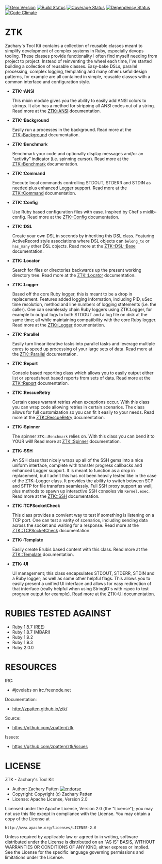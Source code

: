 [![Gem Version](https://badge.fury.io/rb/ztk.png)](http://badge.fury.io/rb/ztk)
[![Build Status](https://secure.travis-ci.org/zpatten/ztk.png)](http://travis-ci.org/zpatten/ztk)
[![Coverage Status](https://coveralls.io/repos/zpatten/ztk/badge.png?branch=master)](https://coveralls.io/r/zpatten/ztk)
[![Dependency Status](https://gemnasium.com/zpatten/ztk.png)](https://gemnasium.com/zpatten/ztk)
[![Code Climate](https://codeclimate.com/github/zpatten/ztk.png)](https://codeclimate.com/github/zpatten/ztk)

# ZTK

Zachary's Tool Kit contains a collection of reusable classes meant to simplify development of complex systems in Ruby, especially devops tooling.  These classes provide functionality I often find myself needing from project to project.  Instead of reinventing the wheel each time, I've started building a collection of reusable classes.  Easy-bake DSLs, parallel processing, complex logging, templating and many other useful design patterns, for example are all contained in simple, reusable classes with a common interface and configuration style.

- **ZTK::ANSI**

  This mixin module gives you the ability to easily add ANSI colors to strings.  It also has a method for stripping all ANSI codes out of a string.  Read more at the [ZTK::ANSI](http://zpatten.github.io/ztk/ZTK/ANSI.html) documentation.

- **ZTK::Background**

  Easily run a processes in the background.  Read more at the [ZTK::Background](http://zpatten.github.io/ztk/ZTK/Background.html) documentation.

- **ZTK::Benchmark**

  Benchmark your code and optionally display messages and/or an "activity" indicator (i.e. spinning cursor).  Read more at the [ZTK::Benchmark](http://zpatten.github.io/ztk/ZTK/Benchmark.html) documentation.

- **ZTK::Command**

  Execute local commands controlling STDOUT, STDERR and STDIN as needed plus enhanced Logger support.  Read more at the [ZTK::Command](http://zpatten.github.io/ztk/ZTK/Command.html) documentation.

- **ZTK::Config**

  Use Ruby based configuration files with ease.  Inspired by Chef's mixlib-config.  Read more at the [ZTK::Config](http://zpatten.github.io/ztk/ZTK/Config.html) documentation.

- **ZTK::DSL**

  Create your own DSL in seconds by inheriting this DSL class.  Featuring ActiveRecord style associations where DSL objects can `belong_to` or `has_many` other DSL objects.  Read more at the [ZTK::DSL::Base](http://zpatten.github.io/ztk/ZTK/DSL/Base.html) documentation.

- **ZTK::Locator**

  Search for files or directories backwards up the present working directory tree.  Read more at the [ZTK::Locator](http://zpatten.github.io/ztk/ZTK/Locator.html) documentation.

- **ZTK::Logger**

  Based off the core Ruby logger, this is meant to be a drop in replacement.  Features added logging information, including PID, uSec time resolution, method and line numbers of logging statements (i.e. the caller).  One can seamlessly chain Ruby loggers using ZTK:Logger, for example to output logs to both STDOUT and a log file on disk at the same time; all while maintaining compatibility with the core Ruby logger.  Read more at the [ZTK::Logger](http://zpatten.github.io/ztk/ZTK/Logger.html) documentation.

- **ZTK::Parallel**

  Easily turn linear iterative tasks into parallel tasks and leverage multiple cores to speed up processing of your large sets of data.  Read more at the [ZTK::Parallel](http://zpatten.github.io/ztk/ZTK/Parallel.html) documentation.

- **ZTK::Report**

  Console based reporting class which allows you to easily output either list or spreadsheet based reports from sets of data.  Read more at the [ZTK::Report](http://zpatten.github.io/ztk/ZTK/Report.html) documentation.

- **ZTK::RescueRetry**

  Certain cases warrant retries when exceptions occur.  With this class you can wrap code allowing retries in certain scenarios.  The class allows for full customization so you can fit it easily to your needs.  Read more at the [ZTK::RescueRetry](http://zpatten.github.io/ztk/ZTK/RescueRetry.html) documentation.

- **ZTK::Spinner**

  The spinner `ZTK::Benchmark` relies on.  With this class you can bend it to YOUR will!  Read more at [ZTK::Spinner](http://zpatten.github.io/ztk/ZTK/Spinner.html) documentation.

- **ZTK::SSH**

  An SSH class that nicely wraps up all of the SSH gems into a nice uniform interface, complete with transfer progress callbacks and enhanced Logger support.  It is meant to function as a drop in replacement, but I admit this has not been heavily tested like in the case of the ZTK::Logger class.  It provides the ability to switch between SCP and SFTP for file transfers seamlessly.  Full SSH proxy support as well, plus methods to spawn up interactive SSH consoles via `Kernel.exec`.  Read more at the [ZTK::SSH](http://zpatten.github.io/ztk/ZTK/SSH.html) documentation.

- **ZTK::TCPSocketCheck**

  This class provides a convient way to test if something is listening on a TCP port.  One can test a varity of scenarios, including sending data across the socket and waiting for a response.  Read more at the [ZTK::TCPSocketCheck](http://zpatten.github.io/ztk/ZTK/TCPSocketCheck.html) documentation.

- **ZTK::Template**

  Easily create Erubis based content with this class.  Read more at the [ZTK::Template](http://zpatten.github.io/ztk/ZTK/Template.html) documentation.

- **ZTK::UI**

  UI management; this class encapsulates STDOUT, STDERR, STDIN and a Ruby logger; as well as some other helpful flags.  This allows you to easily present a unified UI interface and allows for easy redirection of that interface (really helpful when using StringIO's with rspec to test program output for example).  Read more at the [ZTK::UI](http://zpatten.github.io/ztk/ZTK/UI.html) documentation.

# RUBIES TESTED AGAINST

* Ruby 1.8.7 (REE)
* Ruby 1.8.7 (MBARI)
* Ruby 1.9.2
* Ruby 1.9.3
* Ruby 2.0.0

# RESOURCES

IRC:

* #jovelabs on irc.freenode.net

Documentation:

* http://zpatten.github.io/ztk/

Source:

* https://github.com/zpatten/ztk

Issues:

* https://github.com/zpatten/ztk/issues

# LICENSE

ZTK - Zachary's Tool Kit

* Author: Zachary Patten <zachary AT jovelabs DOT com> [![endorse](http://api.coderwall.com/zpatten/endorsecount.png)](http://coderwall.com/zpatten)
* Copyright: Copyright (c) Zachary Patten
* License: Apache License, Version 2.0

Licensed under the Apache License, Version 2.0 (the "License");
you may not use this file except in compliance with the License.
You may obtain a copy of the License at

    http://www.apache.org/licenses/LICENSE-2.0

Unless required by applicable law or agreed to in writing, software
distributed under the License is distributed on an "AS IS" BASIS,
WITHOUT WARRANTIES OR CONDITIONS OF ANY KIND, either express or implied.
See the License for the specific language governing permissions and
limitations under the License.
